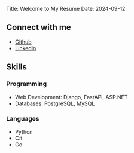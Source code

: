 Title: Welcome to My Resume
Date: 2024-09-12

## Connect with me
- [Github](https://github.com/matheuskya)
- [LinkedIn](https://www.linkedin.com/in/matheus-kenzo-614a4120b/)


## Skills

### Programming
- Web Development: Django, FastAPI, ASP.NET
- Databases: PostgreSQL, MySQL

### Languages
- Python
- C#
- Go
